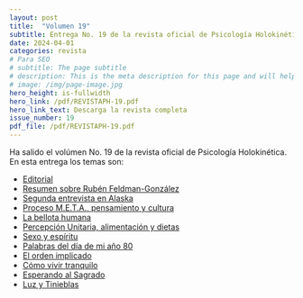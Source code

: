 ```yaml
---
layout: post
title:  "Volumen 19"
subtitle: Entrega No. 19 de la revista oficial de Psicología Holokinética
date: 2024-04-01
categories: revista
# Para SEO
# subtitle: The page subtitle
# description: This is the meta description for this page and will help it appear in search engines
# image: /img/page-image.jpg
hero_height: is-fullwidth
hero_link: /pdf/REVISTAPH-19.pdf
hero_link_text: Descarga la revista completa
issue_number: 19
pdf_file: /pdf/REVISTAPH-19.pdf
---
```


Ha salido el volúmen No. 19 de la revista oficial de Psicología Holokinética. 
En esta entrega los temas son:


- [Editorial](/pdf/REVISTAPH-19.pdf#page=4)
- [Resumen sobre Rubén Feldman-González](/pdf/REVISTAPH-19.pdf#page=5)
- [Segunda entrevista en Alaska](/pdf/REVISTAPH-19.pdf#page=7)
- [Proceso M.E.T.A., pensamiento y cultura](/pdf/REVISTAPH-19.pdf#page=20)
- [La bellota humana](/pdf/REVISTAPH-19.pdf#page=29)
- [Percepción Unitaria, alimentación y dietas](/pdf/REVISTAPH-19.pdf#page=31)
- [Sexo y espíritu](/pdf/REVISTAPH-19.pdf#page=32)
- [Palabras del día de mi año 80](/pdf/REVISTAPH-19.pdf#page=34)
- [El orden implicado](/pdf/REVISTAPH-19.pdf#page=35)
- [Cómo vivir tranquilo](/pdf/REVISTAPH-19.pdf#page=37)
- [Esperando al Sagrado](/pdf/REVISTAPH-19.pdf#page=39)
- [Luz y Tinieblas](/pdf/REVISTAPH-19.pdf#page=43)

